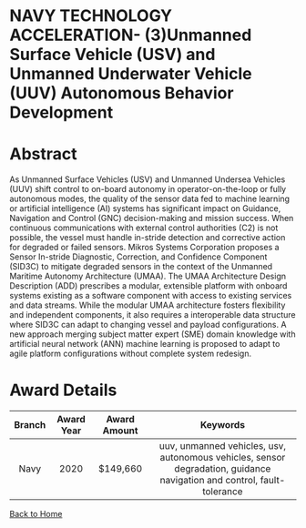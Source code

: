 
NAVY TECHNOLOGY ACCELERATION- (3)Unmanned Surface Vehicle (USV) and Unmanned Underwater Vehicle (UUV) Autonomous Behavior Development
=====================================================================================================================================

# Abstract


As Unmanned Surface Vehicles (USV) and Unmanned Undersea Vehicles (UUV) shift control to on-board autonomy in operator-on-the-loop or fully autonomous modes, the quality of the sensor data fed to machine learning or artificial intelligence (AI) systems has significant impact on Guidance, Navigation and Control (GNC) decision-making and mission success. When continuous communications with external control authorities (C2) is not possible, the vessel must handle in-stride detection and corrective action for degraded or failed sensors. Mikros Systems Corporation proposes a Sensor In-stride Diagnostic, Correction, and Confidence Component (SID3C) to mitigate degraded sensors in the context of the Unmanned Maritime Autonomy Architecture (UMAA). The UMAA Architecture Design Description (ADD) prescribes a modular, extensible platform with onboard systems existing as a software component with access to existing services and data streams. While the modular UMAA architecture fosters flexibility and independent components, it also requires a interoperable data structure where SID3C can adapt to changing vessel and payload configurations. A new approach merging subject matter expert (SME) domain knowledge with artificial neural network (ANN) machine learning is proposed to adapt to agile platform configurations without complete system redesign.  

# Award Details

|Branch|Award Year|Award Amount|Keywords|
| :---: | :---: | :---: | :---: |
|Navy|2020|$149,660|uuv, unmanned vehicles, usv, autonomous vehicles, sensor degradation, guidance navigation and control, fault-tolerance|
  
  


[Back to Home](https://github.com/chrischow/dod_sbir_awards/JH/#2118)